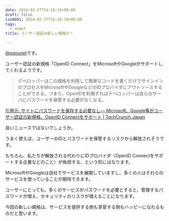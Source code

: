 ```yaml
---
date: 2014-02-27T14:10:19+09:00
draft: false
iso8601: 2014-02-27T14:10:19+09:00
tags:
  - undef
title: ユーザー認証の新しい規格が！

---
```


[@nqounet](https://twitter.com/nqounet)です。

ユーザー認証の新規格「OpenID Connect」をMicrosoftやGoogleがサポートしてくれるようです。

> デベロッパーはこの規格を利用して簡単なコードを書くだけでサインインのプロセスをMicrosoftやGoogleなどのIDプロバイダにアウトソースすることができる。つまり、OpenIDを利用すればデベロッパーは自らのサーバにパスワードを保管する必要がなくなる。

[引用元: サイトにパスワードを保存する必要なし― Microsoft、Google等がユーザー認証の新規格、OpenID Connectをサポート | TechCrunch Japan](http://jp.techcrunch.com/2014/02/27/20140226openid-foundation-launches-openid-connect-identity-protocol-with-support-from-google-microsoft-others/)

良いニュースではないでしょうか。

うまく使えば、ユーザーのIDとパスワードを保管するリスクから解放されそうです。

もちろん、私たちが解放される代わりにIDプロバイダ（OpenID Connectをサポートする企業などのこと）が負担する、という形にはなります。

MicrosoftやGoogleは自社でサービスを展開していますし、多くの人はそれらのサービスを使っていることが期待できます。

ユーザーにとっても、多くのサービスがパスワードを必要とすると、管理するパスワードが増え、セキュリティのリスクが増えることになります。

今回の新しい規格は、サービスを提供する側も享受する側もハッピーになれるものだと思います。
